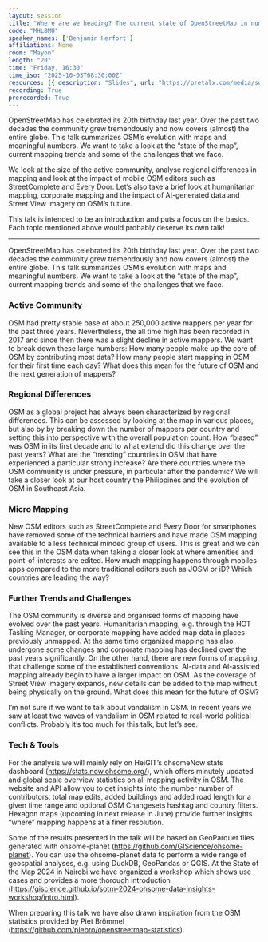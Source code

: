 ```yaml
---
layout: session
title: "Where are we heading? The current state of OpenStreetMap in numbers."
code: "MHL8MU"
speaker_names: ['Benjamin Herfort']
affiliations: None
room: "Mayon"
length: "20"
time: "Friday, 16:30"
time_iso: "2025-10-03T08:30:00Z"
resources: [{ description: "Slides", url: "https://pretalx.com/media/sotm2025/submissions/MHL8MU/resources/SOTM_Manila_2025__Ef4rSAg.pdf" },{ description: "Poster", url: "https://pretalx.com/media/sotm2025/submissions/MHL8MU/resources/HeiGIT_poster_map_YOfWjVi.pdf" }]
recording: True
prerecorded: True
---
```


OpenStreetMap has celebrated its 20th birthday last year. Over the past two decades the community grew tremendously and now covers (almost) the entire globe. This talk summarizes OSM’s evolution with maps and meaningful numbers. We want to take a look at the “state of the map”, current mapping trends and some of the challenges that we face.

We look at the size of the active community, analyse regional differences in mapping and look at the impact of mobile OSM editors such as StreetComplete and Every Door. Let’s also take a brief look at humanitarian mapping, corporate mapping and the impact of AI-generated data and Street View Imagery on OSM’s future. 

This talk is intended to be an introduction and puts a focus on the basics. Each topic mentioned above would probably deserve its own talk!

<hr>

OpenStreetMap has celebrated its 20th birthday last year. Over the past two decades the community grew tremendously and now covers (almost) the entire globe. This talk summarizes OSM’s evolution with maps and meaningful numbers. We want to take a look at the “state of the map”, current mapping trends and some of the challenges that we face.

### Active Community
OSM had pretty stable base of about 250,000 active mappers per year for the past three years. Nevertheless, the all time high has been recorded in 2017 and since then there was a slight decline in active mappers. We want to break down these large numbers: How many people make up the core of OSM by contributing most data? How many people start mapping in OSM for their first time each day? What does this mean for the future of OSM and the next generation of mappers?

### Regional Differences
OSM as a global project has always been characterized by regional differences. This can be assessed by looking at the map in various places, but also by by breaking down the number of mappers per country and setting this into perspective with the overall population count. How “biased” was OSM in its first decade and to what extend did this change over the past years? What are the “trending” countries in OSM that have experienced a particular strong increase? Are there countries where the OSM community is under pressure, in particular after the pandemic? We will take a closer look at our host country the Philippines and the evolution of OSM in Southeast Asia. 

### Micro Mapping
New OSM editors such as StreetComplete and Every Door for smartphones have removed some of the technical barriers and have made OSM mapping available to a less technical minded group of users. This is great and we can see this in the OSM data when taking a closer look at where amenities and point-of-interests are edited. How much mapping happens through mobiles apps compared to the more traditional editors such as JOSM or iD? Which countries are leading the way?

### Further Trends and Challenges
The OSM community is diverse and organised forms of mapping have evolved over the past years. Humanitarian mapping, e.g. through the HOT Tasking Manager, or corporate mapping have added map data in places previously unmapped. At the same time organized mapping has also undergone some changes and corporate mapping has declined over the past years significantly. On the other hand, there are new forms of mapping that challenge some of the established conventions. AI-data and AI-assisted mapping already begin to have a larger impact on OSM. As the coverage of Street View Imagery expands, new details can be added to the map without being physically on the ground. What does this mean for the future of OSM?

I’m not sure if we want to talk about vandalism in OSM. In recent years we saw at least two waves of vandalism in OSM related to real-world political conflicts. Probably it’s too much for this talk, but let’s see.

### Tech &amp; Tools
For the analysis we will mainly rely on HeiGIT’s ohsomeNow stats dashboard (https://stats.now.ohsome.org/), which offers minutely updated and global scale overview statistics on all mapping activity in OSM. The website and API allow you to get insights into the number number of contributors, total map edits, added buildings and added road length for a given time range and optional OSM Changesets hashtag and country filters. Hexagon maps (upcoming in next release in June) provide further insights “where” mapping happens at a finer resolution.

Some of the results presented in the talk will be based on GeoParquet files generated with ohsome-planet (https://github.com/GIScience/ohsome-planet). You can use the ohsome-planet data to perform a wide range of geospatial analyses, e.g. using DuckDB, GeoPandas or QGIS. At the State of the Map 2024 in Nairobi we have organized a workshop which shows use cases and provides a more thorough introduction (https://giscience.github.io/sotm-2024-ohsome-data-insights-workshop/intro.html).

When preparing this talk we have also drawn inspiration from the OSM statistics provided by Piet Brömmel (https://github.com/piebro/openstreetmap-statistics).

